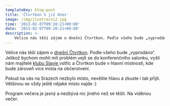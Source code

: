 ```yaml
---
templateKey: blog-post
title: 'Čtvrtkon 5 již dnes'
image: /img/ilustracni2.jpg
time: '2013-02-07T09:20:21+00:00'
date: '2013-02-07T09:20:21+00:00'
description: >-
    Velice nás těší zájem o dnešní Čtvrtkon. Podle všeho bude „vyprodáno“. Jelikož bychom mohli mít problém vejít se do konferenčního salonku, vyšli nám majitelé klubu Slavie vstří...
---
```

Velice nás těší zájem o [dnešní Čtvrtkon](http://srazy.info/ctvrtkon/3103 "Vývojářský Čtvrtkon - workflow tvorby webu, bezpečnost v PHP"). Podle všeho bude „vyprodáno“. Jelikož bychom mohli mít problém vejít se do konferenčního salonku, vyšli nám majitelé [klubu Slavie ](http://www.klubslavie.cz/ "Café klub Slavie")vstříc a Čtvrtkon bude v hlavní místnosti, kde bude zároveň více místa na občerstvení.

Pokud na vás na Srazech nezbylo místo, nevěšte hlavu a zkuste i tak přijít. Většinou se vždy ještě nějaké místo najde :)

Program večera je jasný a nezbývá nic jiného než se těšit. Na viděnou večer.